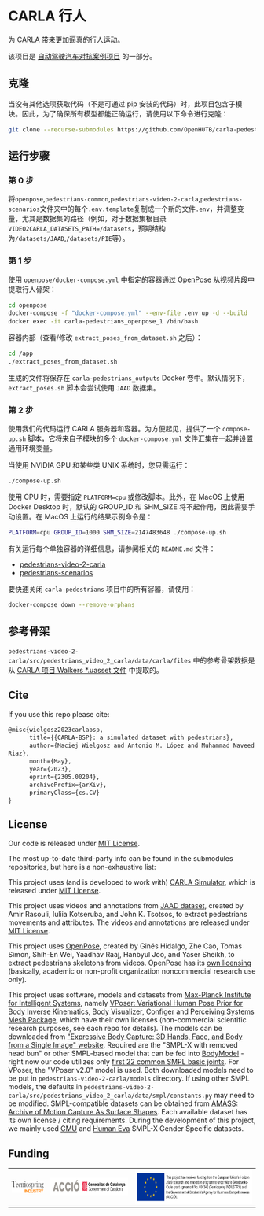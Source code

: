 # CARLA 行人
为 CARLA 带来更加逼真的行人运动。

该项目是 [自动驾驶汽车对抗案例项目](https://project-arcane.eu/) 的一部分。

## 克隆
当没有其他选项获取代码（不是可通过 pip 安装的代码）时，此项目包含子模块。因此，为了确保所有模型都能正确运行，请使用以下命令进行克隆：

```sh
git clone --recurse-submodules https://github.com/OpenHUTB/carla-pedestrians.git
```

## 运行步骤

### 第 0 步
将`openpose`,`pedestrians-common`,`pedestrians-video-2-carla`,`pedestrians-scenarios`文件夹中的每个`.env.template`复制成一个新的文件`.env`，并调整变量，尤其是数据集的路径（例如，对于数据集根目录`VIDEO2CARLA_DATASETS_PATH=/datasets`，预期结构为`/datasets/JAAD`,`/datasets/PIE`等）。

### 第 1 步
使用 `openpose/docker-compose.yml` 中指定的容器通过 [OpenPose](https://github.com/CMU-Perceptual-Computing-Lab/openpose) 从视频片段中提取行人骨架：

```sh
cd openpose
docker-compose -f "docker-compose.yml" --env-file .env up -d --build
docker exec -it carla-pedestrians_openpose_1 /bin/bash
```

容器内部（查看/修改 `extract_poses_from_dataset.sh` 之后）：
```sh
cd /app
./extract_poses_from_dataset.sh
```

生成的文件将保存在 `carla-pedestrians_outputs` Docker 卷中。默认情况下，`extract_poses.sh` 脚本会尝试使用 `JAAD` 数据集。


### 第 2 步
使用我们的代码运行 CARLA 服务器和容器。为方便起见，提供了一个 `compose-up.sh` 脚本，它将来自子模块的多个 `docker-compose.yml` 文件汇集在一起​​并设置通用环境变量。

当使用 NVIDIA GPU 和某些类 UNIX 系统时，您只需运行：
```sh
./compose-up.sh
```

使用 CPU 时，需要指定 `PLATFORM=cpu` 或修改脚本。此外，在 MacOS 上使用 Docker Desktop 时，默认的 GROUP_ID 和 SHM_SIZE 将不起作用，因此需要手动设置。在 MacOS 上运行的结果示例命令是：
```sh
PLATFORM=cpu GROUP_ID=1000 SHM_SIZE=2147483648 ./compose-up.sh
```

有关运行每个单独容器的详细信息，请参阅相关的 `README.md` 文件：
- [pedestrians-video-2-carla](https://github.com/wielgosz-info/pedestrians-video-2-carla/blob/main/README.md)
- [pedestrians-scenarios](https://github.com/wielgosz-info/pedestrians-scenarios/blob/main/README.md)

要快速关闭 `carla-pedestrians` 项目中的所有容器，请使用：

```sh
docker-compose down --remove-orphans
```

## 参考骨架
`pedestrians-video-2-carla/src/pedestrians_video_2_carla/data/carla/files` 中的参考骨架数​​据是从 [CARLA 项目 Walkers *.uasset 文件](https://bitbucket.org/carla-simulator/carla-content) 中提取的。


## Cite
If you use this repo please cite:

```
@misc{wielgosz2023carlabsp,
      title={{CARLA-BSP}: a simulated dataset with pedestrians}, 
      author={Maciej Wielgosz and Antonio M. López and Muhammad Naveed Riaz},
      month={May},
      year={2023},
      eprint={2305.00204},
      archivePrefix={arXiv},
      primaryClass={cs.CV}
}
```

## License
Our code is released under [MIT License](https://github.com/wielgosz-info/carla-pedestrians/blob/main/LICENSE).

The most up-to-date third-party info can be found in the submodules repositories, but here is a non-exhaustive list:

This project uses (and is developed to work with) [CARLA Simulator](https://carla.org/), which is released under [MIT License](https://github.com/carla-simulator/carla/blob/master/LICENSE).

This project uses videos and annotations from [JAAD dataset](https://data.nvision2.eecs.yorku.ca/JAAD_dataset/), created by Amir Rasouli, Iuliia Kotseruba, and John K. Tsotsos, to extract pedestrians movements and attributes. The videos and annotations are released under [MIT License](https://github.com/ykotseruba/JAAD/blob/JAAD_2.0/LICENSE).

This project uses [OpenPose](https://github.com/CMU-Perceptual-Computing-Lab/openpose), created by Ginés Hidalgo, Zhe Cao, Tomas Simon, Shih-En Wei, Yaadhav Raaj, Hanbyul Joo, and Yaser Sheikh, to extract pedestrians skeletons from videos. OpenPose has its [own licensing](https://github.com/CMU-Perceptual-Computing-Lab/openpose/blob/master/LICENSE) (basically, academic or non-profit organization noncommercial research use only).

This project uses software, models and datasets from [Max-Planck Institute for Intelligent Systems](https://is.mpg.de/en), namely [VPoser: Variational Human Pose Prior for Body Inverse Kinematics](https://github.com/nghorbani/human_body_prior), [Body Visualizer](https://github.com/nghorbani/body_visualizer), [Configer](https://github.com/MPI-IS/configer) and [Perceiving Systems Mesh Package](https://github.com/MPI-IS/mesh), which have their own licenses (non-commercial scientific research purposes, see each repo for details). The models can be downloaded from ["Expressive Body Capture: 3D Hands, Face, and Body from a Single Image" website](https://smpl-x.is.tue.mpg.de). Required are the "SMPL-X with removed head bun" or other SMPL-based model that can be fed into [BodyModel](https://github.com/nghorbani/human_body_prior/blob/master/src/human_body_prior/body_model/body_model.py) - right now our code utilizes only [first 22 common SMPL basic joints](https://meshcapade.wiki/SMPL#related-models-the-smpl-family#skeleton-layout). For VPoser, the "VPoser v2.0" model is used. Both downloaded models need to be put in `pedestrians-video-2-carla/models` directory. If using other SMPL models, the defaults in `pedestrians-video-2-carla/src/pedestrians_video_2_carla/data/smpl/constants.py` may need to be modified. SMPL-compatible datasets can be obtained from [AMASS: Archive of Motion Capture As Surface Shapes](https://amass.is.tue.mpg.de/). Each available dataset has its own license / citing requirements. During the development of this project, we mainly used [CMU](http://mocap.cs.cmu.edu/) and [Human Eva](http://humaneva.is.tue.mpg.de/) SMPL-X Gender Specific datasets.


## Funding

|                                                                                                                              |                                                                                                                      |                                                                                                                                                                                                                                                                                                                                                                                      |
| ---------------------------------------------------------------------------------------------------------------------------- | -------------------------------------------------------------------------------------------------------------------- | ------------------------------------------------------------------------------------------------------------------------------------------------------------------------------------------------------------------------------------------------------------------------------------------------------------------------------------------------------------------------------------ |
| <img src="docs/_static/images/logos/Logo Tecniospring INDUSTRY_white.JPG" alt="Tecniospring INDUSTRY" style="height: 24px;"> | <img src="docs/_static/images/logos/ACCIO_horizontal.PNG" alt="ACCIÓ Government of Catalonia" style="height: 35px;"> | <img src="docs/_static/images/logos/EU_emblem_and_funding_declaration_EN.PNG" alt="This project has received funding from the European Union's Horizon 2020 research and innovation programme under Marie Skłodowska-Curie grant agreement No. 801342 (Tecniospring INDUSTRY) and the Government of Catalonia's Agency for Business Competitiveness (ACCIÓ)." style="height: 70px;"> |

